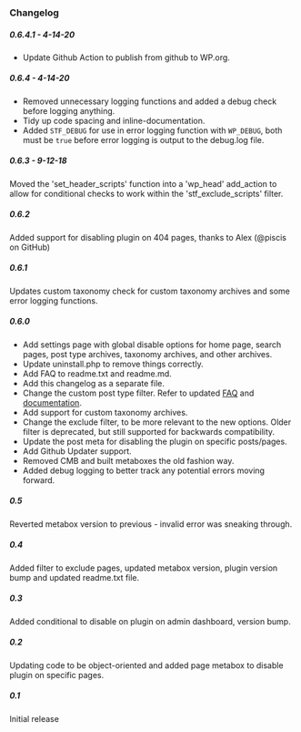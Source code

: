 ### Changelog

##### 0.6.4.1 - 4-14-20
- Update Github Action to publish from github to WP.org.

##### 0.6.4 - 4-14-20
- Removed unnecessary logging functions and added a debug check before logging anything.
- Tidy up code spacing and inline-documentation.
- Added `STF_DEBUG` for use in error logging function with `WP_DEBUG`, both must be `true` before error logging is output to the debug.log file.

##### 0.6.3 - 9-12-18
Moved the 'set_header_scripts' function into a 'wp_head' add_action to allow for conditional checks to work within the 'stf_exclude_scripts' filter. 

##### 0.6.2
Added support for disabling plugin on 404 pages, thanks to Alex (@piscis on GitHub)

##### 0.6.1
Updates custom taxonomy check for custom taxonomy archives and some error logging functions. 

##### 0.6.0
- Add settings page with global disable options for home page, search pages, post type archives, taxonomy archives, and other archives.
- Update uninstall.php to remove things correctly.
- Add FAQ to readme.txt and readme.md.
- Add this changelog as a separate file.
- Change the custom post type filter. Refer to updated [FAQ](https://github.com/joshuadavidnelson/scripts-to-footer/#faq) and [documentation](https://github.com/joshuadavidnelson/scripts-to-footer/wiki).
- Add support for custom taxonomy archives.
- Change the exclude filter, to be more relevant to the new options. Older filter is deprecated, but still supported for backwards compatibility.
- Update the post meta for disabling the plugin on specific posts/pages.
- Add Github Updater support.
- Removed CMB and built metaboxes the old fashion way.
- Added debug logging to better track any potential errors moving forward.

##### 0.5
Reverted metabox version to previous - invalid error was sneaking through.

##### 0.4
Added filter to exclude pages, updated metabox version, plugin version bump and updated readme.txt file.

##### 0.3
Added conditional to disable on plugin on admin dashboard, version bump. 
 	
##### 0.2
Updating code to be object-oriented and added page metabox to disable plugin on specific pages.

##### 0.1
Initial release
